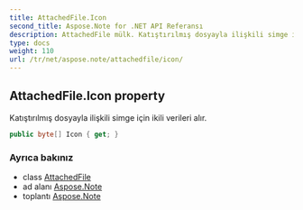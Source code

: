 ```yaml
---
title: AttachedFile.Icon
second_title: Aspose.Note for .NET API Referansı
description: AttachedFile mülk. Katıştırılmış dosyayla ilişkili simge için ikili verileri alır.
type: docs
weight: 110
url: /tr/net/aspose.note/attachedfile/icon/
---
```

## AttachedFile.Icon property

Katıştırılmış dosyayla ilişkili simge için ikili verileri alır.

```csharp
public byte[] Icon { get; }
```

### Ayrıca bakınız

* class [AttachedFile](../)
* ad alanı [Aspose.Note](../../attachedfile/)
* toplantı [Aspose.Note](../../../)


